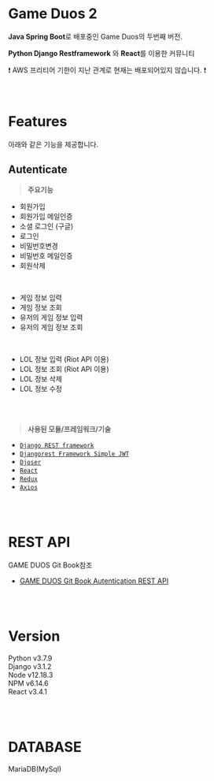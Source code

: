 # **Game Duos 2**
**Java Spring Boot**로 배포중인 Game Duos의 두번째 버전. <br>

**Python Django Restframework** 와 **React**를 이용한 커뮤니티 <br>

:exclamation: AWS 프리티어 기한이 지난 관계로 현재는 배포되어있지 않습니다. :exclamation: <br>
<br><br>

# **Features**
아래와 같은 기능을 제공합니다.
## **Autenticate**

> **주요기능**
- 회원가입
- 회원가입 메일인증
- 소셜 로그인 (구글)
- 로그인
- 비밀번호변경
- 비밀번호 메일인증 
- 회원삭제
<br>

- 게임 정보 입력
- 게임 정보 조회
- 유저의 게임 정보 입력
- 유저의 게임 정보 조회

<br>

- LOL 정보 입력 (Riot API 이용)
- LOL 정보 조회 (Riot API 이용)
- LOL 정보 삭제
- LOL 정보 수정

<br><br>

> **사용된 모듈/프레임워크/기술**
- [`Django REST framework`](https://www.django-rest-framework.org/)
- [`Djangorest Framework Simple JWT`](https://django-rest-framework-simplejwt.readthedocs.io/en/latest/index.html)
- [`Djoser`](http://django-rest-auth.readthedocs.org/en/latest/)
- [`React`](https://ko.reactjs.org/)
- [`Redux`](https://redux.js.org/)
- [`Axios`](https://github.com/axios/axios)

<br><br>

# **REST API**
 GAME DUOS Git Book참조 <br>

- [GAME DUOS Git Book Autentication REST API](https://matamatamong.gitbook.io/game-duos-rest-api/)

<br><br>

# **Version**
Python v3.7.9 <br>
Django v3.1.2 <br>
Node v12.18.3 <br>
NPM v6.14.6  <br>
React v3.4.1 <br>

<br><br>

# **DATABASE**
MariaDB(MySql)
